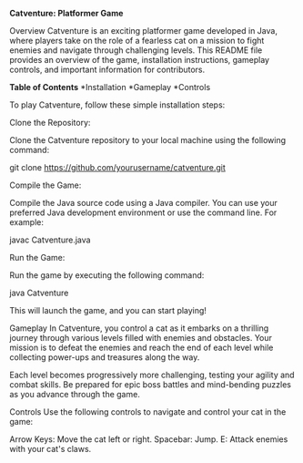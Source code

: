 **Catventure: Platformer Game**


Overview
Catventure is an exciting platformer game developed in Java, where players take on the role of a fearless cat on a mission to fight enemies and navigate through challenging levels. This README file provides an overview of the game, installation instructions, gameplay controls, and important information for contributors.

**Table of Contents**
*Installation
*Gameplay
*Controls

To play Catventure, follow these simple installation steps:

Clone the Repository:

Clone the Catventure repository to your local machine using the following command:

git clone https://github.com/yourusername/catventure.git

Compile the Game:

Compile the Java source code using a Java compiler. You can use your preferred Java development environment or use the command line. For example:

javac Catventure.java

Run the Game:

Run the game by executing the following command:

java Catventure

This will launch the game, and you can start playing!

Gameplay
In Catventure, you control a cat as it embarks on a thrilling journey through various levels filled with enemies and obstacles. Your mission is to defeat the enemies and reach the end of each level while collecting power-ups and treasures along the way.

Each level becomes progressively more challenging, testing your agility and combat skills. Be prepared for epic boss battles and mind-bending puzzles as you advance through the game.

Controls
Use the following controls to navigate and control your cat in the game:

Arrow Keys: Move the cat left or right.
Spacebar: Jump.
E: Attack enemies with your cat's claws.
